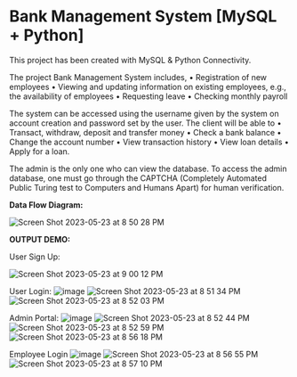 # Bank Management System [MySQL + Python]
<!--MySQL  localhost:33060+ ssl  bank  SQL > ALTER TABLE TRANSACTIONHISTORY ADD FOREIGN KEY(ACCOUNTNUM) REFERENCES RECORDS(ACCOUNTNUM);
# MySQL  localhost:33060+ ssl  bank  SQL > alter table transactionhistory modify dates varchar(20);
# MySQL  localhost:33060+ ssl  bank  SQL > alter table loans add foreign key(accountnum) references records(accountnum -->

This project has been created with MySQL & Python Connectivity. 

The project Bank Management System includes,
•	Registration of new employees
•	 Viewing and updating information on existing employees, e.g., the availability of employees 
•	Requesting leave 
•	Checking monthly payroll

The system can be accessed using the username given by the system on account creation and password set by the user. The client will be able to
•	Transact, withdraw, deposit and transfer money 
•	Check a bank balance
•	Change the account number 
•	View transaction history
•	View loan details 
•	Apply for a loan. 

The admin is the only one who can view the database. To access the admin database, one must go through the CAPTCHA (Completely Automated Public Turing test to Computers and Humans Apart) for human verification.

**Data Flow Diagram:**

![Screen Shot 2023-05-23 at 8 50 28 PM](https://github.com/aisha-sk/BankSystem/assets/85010415/f0f2ef57-521f-4b42-8cec-75dd1f9bcdab)

**OUTPUT DEMO:**


User Sign Up:

![Screen Shot 2023-05-23 at 9 00 12 PM](https://github.com/aisha-sk/BankSystem/assets/85010415/a27a6abc-8966-41d4-a417-26fdd4db639e)


User Login:
![image](https://github.com/aisha-sk/BankSystem/assets/85010415/d3f53875-d298-456e-b9e8-e28ec98b62f4)
![Screen Shot 2023-05-23 at 8 51 34 PM](https://github.com/aisha-sk/BankSystem/assets/85010415/c8521e09-61a7-470b-8c63-bd8e52f681fc)
![Screen Shot 2023-05-23 at 8 52 03 PM](https://github.com/aisha-sk/BankSystem/assets/85010415/c370fc77-293f-4537-b634-ceee7ade44c8)

Admin Portal:
![image](https://github.com/aisha-sk/BankSystem/assets/85010415/01a1c653-78cd-452c-b208-98086442c57e)
![Screen Shot 2023-05-23 at 8 52 44 PM](https://github.com/aisha-sk/BankSystem/assets/85010415/0d444a1a-bf0d-4a5d-859b-f8c34b7fb1a6)
![Screen Shot 2023-05-23 at 8 52 59 PM](https://github.com/aisha-sk/BankSystem/assets/85010415/dd2554e4-3a24-42c0-960d-49f4cd0b951c)
![Screen Shot 2023-05-23 at 8 56 18 PM](https://github.com/aisha-sk/BankSystem/assets/85010415/c6a29273-24b4-4469-8694-327f24318b4e)

Employee Login
![image](https://github.com/aisha-sk/BankSystem/assets/85010415/dd4b6ef2-6c6c-42c9-b10a-880c5711a2ef)
![Screen Shot 2023-05-23 at 8 56 55 PM](https://github.com/aisha-sk/BankSystem/assets/85010415/2d86ae9a-6bb4-4d7d-a2bd-dca494cdb062)
![Screen Shot 2023-05-23 at 8 57 10 PM](https://github.com/aisha-sk/BankSystem/assets/85010415/5a12af14-6692-4063-89be-d9e9d06e89d0)






